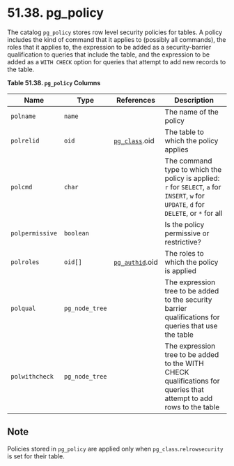 # 51.38. pg\_policy

The catalog `pg_policy` stores row level security policies for tables. A policy includes the kind of command that it applies to (possibly all commands), the roles that it applies to, the expression to be added as a security-barrier qualification to queries that include the table, and the expression to be added as a `WITH CHECK` option for queries that attempt to add new records to the table.

**Table 51.38. `pg_policy` Columns**

| Name            | Type           | References                                                                          | Description                                                                                                                             |
| --------------- | -------------- | ----------------------------------------------------------------------------------- | --------------------------------------------------------------------------------------------------------------------------------------- |
| `polname`       | `name`         |                                                                                     | The name of the policy                                                                                                                  |
| `polrelid`      | `oid`          | [`pg_class`](https://www.postgresql.org/docs/10/static/catalog-pg-class.html).oid   | The table to which the policy applies                                                                                                   |
| `polcmd`        | `char`         |                                                                                     | The command type to which the policy is applied: `r` for `SELECT`, `a` for `INSERT`, `w` for `UPDATE`, `d` for `DELETE`, or `*` for all |
| `polpermissive` | `boolean`      |                                                                                     | Is the policy permissive or restrictive?                                                                                                |
| `polroles`      | `oid[]`        | [`pg_authid`](https://www.postgresql.org/docs/10/static/catalog-pg-authid.html).oid | The roles to which the policy is applied                                                                                                |
| `polqual`       | `pg_node_tree` |                                                                                     | The expression tree to be added to the security barrier qualifications for queries that use the table                                   |
| `polwithcheck`  | `pg_node_tree` |                                                                                     | The expression tree to be added to the WITH CHECK qualifications for queries that attempt to add rows to the table                      |

## Note

Policies stored in `pg_policy` are applied only when `pg_class`.`relrowsecurity` is set for their table.
